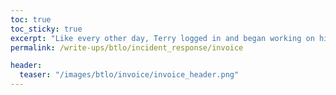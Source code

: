 ```yaml
---
toc: true
toc_sticky: true
excerpt: "Like every other day, Terry logged in and began working on his corporate laptop, but after a while he noticed several command prompts open and close without him doing anything. He suspects that his laptop has been infected with malware."
permalink: /write-ups/btlo/incident_response/invoice

header:
  teaser: "/images/btlo/invoice/invoice_header.png"
---
```



